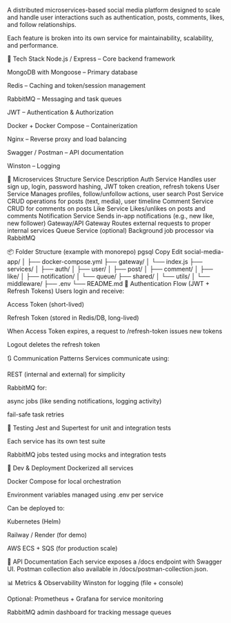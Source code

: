 A distributed microservices-based social media platform designed to scale and handle user interactions such as authentication, posts, comments, likes, and follow relationships.

Each feature is broken into its own service for maintainability, scalability, and performance.

🧱 Tech Stack
Node.js / Express – Core backend framework

MongoDB with Mongoose – Primary database

Redis – Caching and token/session management

RabbitMQ – Messaging and task queues

JWT – Authentication & Authorization

Docker + Docker Compose – Containerization

Nginx – Reverse proxy and load balancing

Swagger / Postman – API documentation

Winston – Logging

🧩 Microservices Structure
Service	Description
Auth Service	Handles user sign up, login, password hashing, JWT token creation, refresh tokens
User Service	Manages profiles, follow/unfollow actions, user search
Post Service	CRUD operations for posts (text, media), user timeline
Comment Service	CRUD for comments on posts
Like Service	Likes/unlikes on posts and comments
Notification Service	Sends in-app notifications (e.g., new like, new follower)
Gateway/API Gateway	Routes external requests to proper internal services
Queue Service	(optional) Background job processor via RabbitMQ

📦 Folder Structure (example with monorepo)
pgsql
Copy
Edit
social-media-app/
│
├── docker-compose.yml
├── gateway/
│   └── index.js
├── services/
│   ├── auth/
│   ├── user/
│   ├── post/
│   ├── comment/
│   ├── like/
│   ├── notification/
│   └── queue/
├── shared/
│   └── utils/
│   └── middleware/
├── .env
└── README.md
🔑 Authentication Flow (JWT + Refresh Tokens)
Users login and receive:

Access Token (short-lived)

Refresh Token (stored in Redis/DB, long-lived)

When Access Token expires, a request to /refresh-token issues new tokens

Logout deletes the refresh token

🔃 Communication Patterns
Services communicate using:

REST (internal and external) for simplicity

RabbitMQ for:

async jobs (like sending notifications, logging activity)

fail-safe task retries

🧪 Testing
Jest and Supertest for unit and integration tests

Each service has its own test suite

RabbitMQ jobs tested using mocks and integration tests

🧰 Dev & Deployment
Dockerized all services

Docker Compose for local orchestration

Environment variables managed using .env per service

Can be deployed to:

Kubernetes (Helm)

Railway / Render (for demo)

AWS ECS + SQS (for production scale)

🧾 API Documentation
Each service exposes a /docs endpoint with Swagger UI. Postman collection also available in /docs/postman-collection.json.

📊 Metrics & Observability
Winston for logging (file + console)

Optional: Prometheus + Grafana for service monitoring

RabbitMQ admin dashboard for tracking message queues

